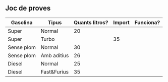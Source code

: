  ## Joc de proves
 
 |**Gasolina** |**Tipus**|**Quants litros?** |**Import**|**Funciona?**|
 |------------ | ------------- | ------------- | ------------- | ------------- |
 |Super|Normal |20| | |
 |Super| Turbo||35 | |
 |Sense plom|Normal|30|  | |
 |Sense plom|Amb aditius | 26 |  |  |
 |Diesel|Normal |25| | |
 |Diesel|Fast&Furius |35| | |
